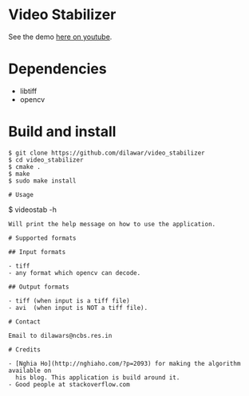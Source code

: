 # Video Stabilizer 

See the demo [here on youtube](https://youtu.be/vGjIFvzOOQ8).

# Dependencies 

- libtiff 
- opencv 

# Build and install 

```
$ git clone https://github.com/dilawar/video_stabilizer 
$ cd video_stabilizer 
$ cmake .
$ make 
$ sudo make install

# Usage 

```
$ videostab -h 
```
Will print the help message on how to use the application.

# Supported formats 

## Input formats

- tiff 
- any format which opencv can decode.

## Output formats

- tiff (when input is a tiff file)
- avi  (when input is NOT a tiff file).

# Contact 

Email to dilawars@ncbs.res.in

# Credits 

- [Nghia Ho](http://nghiaho.com/?p=2093) for making the algorithm available on
  his blog. This application is build around it.
- Good people at stackoverflow.com
